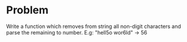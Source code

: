 # Problem

Write a function which removes from string all non-digit characters and
parse the remaining to number. E.g: "hell5o wor6ld" -> 56
